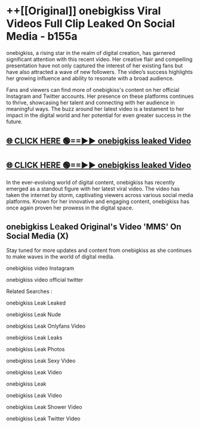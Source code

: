 # ++[[Original]] onebigkiss Viral Videos Full Clip Leaked On Social Media - b155a<br>

onebigkiss, a rising star in the realm of digital creation, has garnered significant attention with this recent video. Her creative flair and compelling presentation have not only captured the interest of her existing fans but have also attracted a wave of new followers. The video’s success highlights her growing influence and ability to resonate with a broad audience.

Fans and viewers can find more of onebigkiss's content on her official Instagram and Twitter accounts. Her presence on these platforms continues to thrive, showcasing her talent and connecting with her audience in meaningful ways. The buzz around her latest video is a testament to her impact in the digital world and her potential for even greater success in the future.


## [🌐 CLICK HERE 🟢==►► onebigkiss leaked Video ](https://onlyclips.site?title=onebigkiss&ref=git)

## [🌐 CLICK HERE 🟢==►► onebigkiss leaked Video ](https://onlyclips.site?title=onebigkiss&ref=git)


In the ever-evolving world of digital content, onebigkiss has recently emerged as a standout figure with her latest viral video. The video has taken the internet by storm, captivating viewers across various social media platforms. Known for her innovative and engaging content, onebigkiss has once again proven her prowess in the digital space.



## onebigkiss L𝚎aked Original's Video 'MMS' On Social Media (X)


Stay tuned for more updates and content from onebigkiss as she continues to make waves in the world of digital media.

onebigkiss video Instagram

onebigkiss video official twitter


Related Searches :

onebigkiss Leak Leaked

onebigkiss Leak Nude

onebigkiss Leak Onlyfans Video

onebigkiss Leak Leaks

onebigkiss Leak Photos

onebigkiss Leak Sexy Video

onebigkiss Leak Video

onebigkiss Leak

onebigkiss Leak Video

onebigkiss Leak Shower Video

onebigkiss Leak Twitter Video

